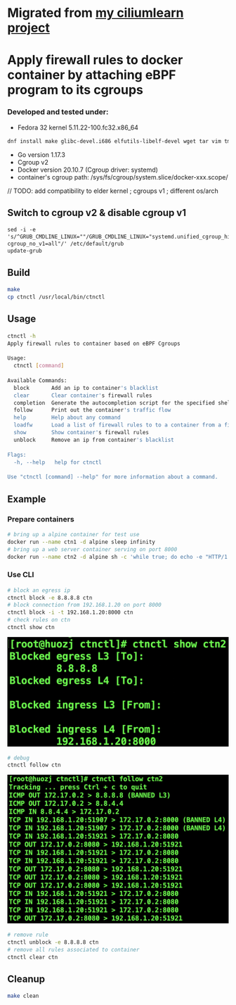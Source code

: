 # Migrated from [my ciliumlearn project](https://github.com/ZhengjunHUO/ciliumlearn/tree/main/ebpf/ctnctl)
# Apply firewall rules to docker container by attaching eBPF program to its cgroups

### Developed and tested under:
- Fedora 32 kernel 5.11.22-100.fc32.x86_64
```bash
dnf install make glibc-devel.i686 elfutils-libelf-devel wget tar vim tmux jq systemtap-sdt-devel clang bcc bcc-devel strace git llvm
```
- Go version 1.17.3
- Cgroup v2
- Docker version 20.10.7 (Cgroup driver: systemd)
- container's cgroup path: /sys/fs/cgroup/system.slice/docker-xxx.scope/

// TODO: add compatibility to elder kernel ; cgroups v1 ; different os/arch

## Switch to cgroup v2 & disable cgroup v1
```
sed -i -e 's/^GRUB_CMDLINE_LINUX=""/GRUB_CMDLINE_LINUX="systemd.unified_cgroup_hierarchy=1 cgroup_no_v1=all"/' /etc/default/grub
update-grub
```

## Build
```bash
make
cp ctnctl /usr/local/bin/ctnctl
```

## Usage
```bash
ctnctl -h
Apply firewall rules to container based on eBPF Cgroups

Usage:
  ctnctl [command]

Available Commands:
  block       Add an ip to container's blacklist
  clear       Clear container's firewall rules
  completion  Generate the autocompletion script for the specified shell
  follow      Print out the container's traffic flow
  help        Help about any command
  loadfw      Load a list of firewall rules to to a container from a file
  show        Show container's firewall rules
  unblock     Remove an ip from container's blacklist

Flags:
  -h, --help   help for ctnctl

Use "ctnctl [command] --help" for more information about a command.
```

## Example
### Prepare containers
```bash
# bring up a alpine container for test use
docker run --name ctn1 -d alpine sleep infinity
# bring up a web server container serving on port 8000
docker run --name ctn2 -d alpine sh -c 'while true; do echo -e "HTTP/1.0 200 OK\r\n\r\nHello HUO~" | nc -l -p 8000; done'
```
### Use CLI
```bash
# block an egress ip
ctnctl block -e 8.8.8.8 ctn
# block connection from 192.168.1.20 on port 8000
ctnctl block -i -t 192.168.1.20:8000 ctn
# check rules on ctn
ctnctl show ctn
```
![show](./docs/show1.png)
```bash
# debug
ctnctl follow ctn 
```
![follow](./docs/follow1.png)
```bash
# remove rule
ctnctl unblock -e 8.8.8.8 ctn
# remove all rules associated to container
ctnctl clear ctn
```
## Cleanup
```bash
make clean
```
